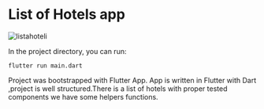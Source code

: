 # List of Hotels app 
![listahoteli](https://user-images.githubusercontent.com/58904662/109166418-f8473b80-777c-11eb-9cc6-296c97013a18.gif)


In the project directory, you can run:

```
flutter run main.dart
```
Project was bootstrapped with Flutter App.
App is written in Flutter with Dart ,project is well structured.There is a list of hotels with proper tested components we have some helpers functions.
